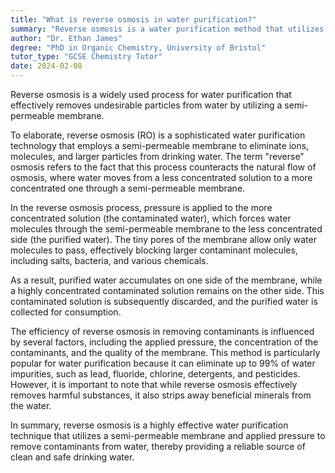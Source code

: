 ```yaml
---
title: "What is reverse osmosis in water purification?"
summary: "Reverse osmosis is a water purification method that utilizes a semi-permeable membrane to eliminate unwanted particles from water."
author: "Dr. Ethan James"
degree: "PhD in Organic Chemistry, University of Bristol"
tutor_type: "GCSE Chemistry Tutor"
date: 2024-02-08
---
```


Reverse osmosis is a widely used process for water purification that effectively removes undesirable particles from water by utilizing a semi-permeable membrane.

To elaborate, reverse osmosis (RO) is a sophisticated water purification technology that employs a semi-permeable membrane to eliminate ions, molecules, and larger particles from drinking water. The term "reverse" osmosis refers to the fact that this process counteracts the natural flow of osmosis, where water moves from a less concentrated solution to a more concentrated one through a semi-permeable membrane.

In the reverse osmosis process, pressure is applied to the more concentrated solution (the contaminated water), which forces water molecules through the semi-permeable membrane to the less concentrated side (the purified water). The tiny pores of the membrane allow only water molecules to pass, effectively blocking larger contaminant molecules, including salts, bacteria, and various chemicals.

As a result, purified water accumulates on one side of the membrane, while a highly concentrated contaminated solution remains on the other side. This contaminated solution is subsequently discarded, and the purified water is collected for consumption.

The efficiency of reverse osmosis in removing contaminants is influenced by several factors, including the applied pressure, the concentration of the contaminants, and the quality of the membrane. This method is particularly popular for water purification because it can eliminate up to $99\%$ of water impurities, such as lead, fluoride, chlorine, detergents, and pesticides. However, it is important to note that while reverse osmosis effectively removes harmful substances, it also strips away beneficial minerals from the water.

In summary, reverse osmosis is a highly effective water purification technique that utilizes a semi-permeable membrane and applied pressure to remove contaminants from water, thereby providing a reliable source of clean and safe drinking water.
    